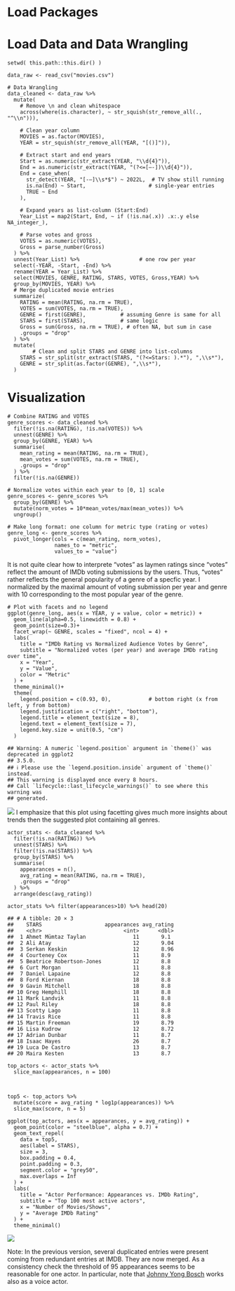 # Load Packages

# Load Data and Data Wrangling

    setwd( this.path::this.dir() )

    data_raw <- read_csv("movies.csv")

    # Data Wrangling
    data_cleaned <- data_raw %>% 
      mutate(
        # Remove \n and clean whitespace
        across(where(is.character), ~ str_squish(str_remove_all(., "^\\n"))),

        # Clean year column
        MOVIES = as.factor(MOVIES),
        YEAR = str_squish(str_remove_all(YEAR, "[()]")),

        # Extract start and end years
        Start = as.numeric(str_extract(YEAR, "\\d{4}")),
        End = as.numeric(str_extract(YEAR, "(?<=[–-])\\d{4}")),
        End = case_when(
          str_detect(YEAR, "[-–]\\s*$") ~ 2022L,  # TV show still running
          is.na(End) ~ Start,                    # single-year entries
          TRUE ~ End
        ),

        # Expand years as list-column (Start:End)
        Year_List = map2(Start, End, ~ if (!is.na(.x)) .x:.y else NA_integer_),

        # Parse votes and gross
        VOTES = as.numeric(VOTES),
        Gross = parse_number(Gross)
      ) %>%
      unnest(Year_List) %>%                   # one row per year
      select(-YEAR, -Start, -End) %>% 
      rename(YEAR = Year_List) %>% 
      select(MOVIES, GENRE, RATING, STARS, VOTES, Gross,YEAR) %>% 
      group_by(MOVIES, YEAR) %>%
      # Merge duplicated movie entries
      summarize(
        RATING = mean(RATING, na.rm = TRUE),
        VOTES = sum(VOTES, na.rm = TRUE),
        GENRE = first(GENRE),           # assuming Genre is same for all
        STARS = first(STARS),           # same logic
        Gross = sum(Gross, na.rm = TRUE), # often NA, but sum in case
        .groups = "drop"
      ) %>%
      mutate(
            # Clean and split STARS and GENRE into list-columns
        STARS = str_split(str_extract(STARS, "(?<=Stars: ).*"), ",\\s*"),
        GENRE = str_split(as.factor(GENRE), ",\\s*"),
      )

# Visualization

    # Combine RATING and VOTES
    genre_scores <- data_cleaned %>%
      filter(!is.na(RATING), !is.na(VOTES)) %>%
      unnest(GENRE) %>%
      group_by(GENRE, YEAR) %>%
      summarise(
        mean_rating = mean(RATING, na.rm = TRUE),
        mean_votes = sum(VOTES, na.rm = TRUE),
        .groups = "drop"
      ) %>%
      filter(!is.na(GENRE))

    # Normalize votes within each year to [0, 1] scale
    genre_scores <- genre_scores %>%
      group_by(GENRE) %>%
      mutate(norm_votes = 10*mean_votes/max(mean_votes)) %>%
      ungroup()

    # Make long format: one column for metric type (rating or votes)
    genre_long <- genre_scores %>%
      pivot_longer(cols = c(mean_rating, norm_votes),
                   names_to = "metric",
                   values_to = "value")

It is not quite clear how to interprete “votes” as laymen ratings since
“votes” reflect the amount of IMDb voting submissions by the users.
Thus, “votes” rather reflects the general popularity of a genre of a
specfic year. I normalized by the maximal amount of voting submission
per year and genre with 10 corresponding to the most popular year of the
genre.

    # Plot with facets and no legend
    ggplot(genre_long, aes(x = YEAR, y = value, color = metric)) +
      geom_line(alpha=0.5, linewidth = 0.8) +
      geom_point(size=0.3)+
      facet_wrap(~ GENRE, scales = "fixed", ncol = 4) + 
      labs(
        title = "IMDb Rating vs Normalized Audience Votes by Genre",
        subtitle = "Normalized votes (per year) and average IMDb rating over time",
        x = "Year",
        y = "Value",
        color = "Metric"
      ) +
      theme_minimal()+
      theme(
        legend.position = c(0.93, 0),            # bottom right (x from left, y from bottom)
        legend.justification = c("right", "bottom"),
        legend.title = element_text(size = 8),
        legend.text = element_text(size = 7),
        legend.key.size = unit(0.5, "cm")
      )

    ## Warning: A numeric `legend.position` argument in `theme()` was deprecated in ggplot2
    ## 3.5.0.
    ## ℹ Please use the `legend.position.inside` argument of `theme()` instead.
    ## This warning is displayed once every 8 hours.
    ## Call `lifecycle::last_lifecycle_warnings()` to see where this warning was
    ## generated.

![](hd25viet_files/figure-markdown_strict/Plot%20of%20votes%20and%20rating-1.png)
I emphasize that this plot using facetting gives much more insights
about trends then the suggested plot containing all genres.

    actor_stats <- data_cleaned %>%
      filter(!is.na(RATING)) %>%
      unnest(STARS) %>%
      filter(!is.na(STARS)) %>%
      group_by(STARS) %>%
      summarise(
        appearances = n(),
        avg_rating = mean(RATING, na.rm = TRUE),
        .groups = "drop"
      ) %>%
      arrange(desc(avg_rating))

    actor_stats %>% filter(appearances>10) %>% head(20)

    ## # A tibble: 20 × 3
    ##    STARS                    appearances avg_rating
    ##    <chr>                          <int>      <dbl>
    ##  1 Ahmet Mümtaz Taylan               11       9.1 
    ##  2 Ali Atay                          12       9.04
    ##  3 Serkan Keskin                     12       8.96
    ##  4 Courteney Cox                     11       8.9 
    ##  5 Beatrice Robertson-Jones          12       8.8 
    ##  6 Curt Morgan                       11       8.8 
    ##  7 Daniel Lapaine                    12       8.8 
    ##  8 Ford Kiernan                      18       8.8 
    ##  9 Gavin Mitchell                    18       8.8 
    ## 10 Greg Hemphill                     18       8.8 
    ## 11 Mark Landvik                      11       8.8 
    ## 12 Paul Riley                        18       8.8 
    ## 13 Scotty Lago                       11       8.8 
    ## 14 Travis Rice                       11       8.8 
    ## 15 Martin Freeman                    19       8.79
    ## 16 Lisa Kudrow                       12       8.72
    ## 17 Adrian Dunbar                     11       8.7 
    ## 18 Isaac Hayes                       26       8.7 
    ## 19 Luca De Castro                    13       8.7 
    ## 20 Maira Kesten                      13       8.7

    top_actors <- actor_stats %>%
      slice_max(appearances, n = 100)



    top5 <- top_actors %>%
      mutate(score = avg_rating * log1p(appearances)) %>%
      slice_max(score, n = 5)

    ggplot(top_actors, aes(x = appearances, y = avg_rating)) +
      geom_point(color = "steelblue", alpha = 0.7) +
      geom_text_repel(
        data = top5,
        aes(label = STARS),
        size = 3,
        box.padding = 0.4,
        point.padding = 0.3,
        segment.color = "grey50",
        max.overlaps = Inf
      ) +
      labs(
        title = "Actor Performance: Appearances vs. IMDb Rating",
        subtitle = "Top 100 most active actors",
        x = "Number of Movies/Shows",
        y = "Average IMDb Rating"
      ) +
      theme_minimal()

![](hd25viet_files/figure-markdown_strict/Plot%20top%20actors-1.png)

Note: In the previous version, several duplicated entries were present
coming from redundant entries at IMDB. They are now merged. As a
consistency check the threshold of 95 appearances seems to be reasonable
for one actor. In particular, note that [Johnny Yong
Bosch](https://en.wikipedia.org/wiki/Johnny_Yong_Bosch) works also as a
voice actor.
